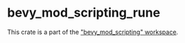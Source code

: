 # bevy_mod_scripting_rune

This crate is a part of the ["bevy_mod_scripting" workspace](https://github.com/zwazel/bevy_mod_scripting).